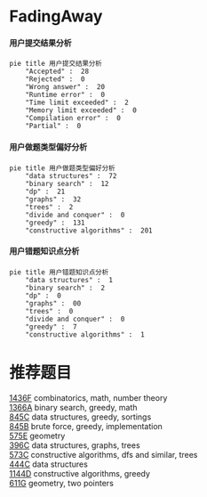 # FadingAway

<!-- tabs:start -->



#### **用户提交结果分析**

```mermaid
pie title 用户提交结果分析
    "Accepted" :  28
    "Rejected" :  0
    "Wrong answer" :  20
    "Runtime error" :  0
    "Time limit exceeded" :  2
    "Memory limit exceeded" :  0
    "Compilation error" :  0
    "Partial" :  0
```

#### **用户做题类型偏好分析**

```mermaid
pie title 用户做题类型偏好分析
    "data structures" :  72
    "binary search" :  12
    "dp" :  21
    "graphs" :  32
    "trees" :  2
    "divide and conquer" :  0
    "greedy" :  131
    "constructive algorithms" :  201
```
#### **用户错题知识点分析**

```mermaid
pie title 用户错题知识点分析
    "data structures" :  1
    "binary search" :  2
    "dp" :  0
    "graphs" :  00
    "trees" :  0
    "divide and conquer" :  0
    "greedy" :  7
    "constructive algorithms" :  1
```



<!-- tabs:end -->
# 推荐题目
[1436F](https://codeforces.com/contest/1436/problem/F)		combinatorics,
                        math,
                        number theory		  
[1366A](https://codeforces.com/contest/1366/problem/A)		binary search,
                        greedy,
                        math		  
[845C](https://codeforces.com/contest/845/problem/C)		data structures,
                        greedy,
                        sortings		  
[845B](https://codeforces.com/contest/845/problem/B)		brute force,
                        greedy,
                        implementation		  
[575E](https://codeforces.com/contest/575/problem/E)		geometry		  
[396C](https://codeforces.com/contest/396/problem/C)		data structures,
                        graphs,
                        trees		  
[573C](https://codeforces.com/contest/573/problem/C)		constructive algorithms,
                        dfs and similar,
                        trees		  
[444C](https://codeforces.com/contest/444/problem/C)		data structures		  
[1144D](https://codeforces.com/contest/1144/problem/D)		constructive algorithms,
                        greedy		  
[611G](https://codeforces.com/contest/611/problem/G)		geometry,
                        two pointers		  
